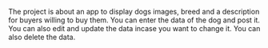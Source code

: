 The project is about  an app to display dogs images, breed and a description for buyers willing to buy them.
You can enter the data of the dog and post it.
You can also edit and update the data incase you want to change it.
You can also delete the data.

